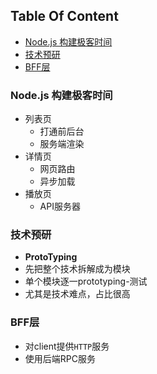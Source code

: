 <!-- START doctoc generated TOC please keep comment here to allow auto update -->
<!-- DON'T EDIT THIS SECTION, INSTEAD RE-RUN doctoc TO UPDATE -->
## Table Of Content

- [Node.js 构建极客时间](#nodejs-%E6%9E%84%E5%BB%BA%E6%9E%81%E5%AE%A2%E6%97%B6%E9%97%B4)
- [技术预研](#%E6%8A%80%E6%9C%AF%E9%A2%84%E7%A0%94)
- [BFF层](#bff%E5%B1%82)

<!-- END doctoc generated TOC please keep comment here to allow auto update -->

### Node.js 构建极客时间
- 列表页
  - 打通前后台
  - 服务端渲染
- 详情页
  - 网页路由
  - 异步加载
- 播放页
  - API服务器


### 技术预研
- **ProtoTyping**
- 先把整个技术拆解成为模块
- 单个模块逐一prototyping-测试
- 尤其是技术难点，占比很高


### BFF层
- 对client提供`HTTP`服务
- 使用后端RPC服务